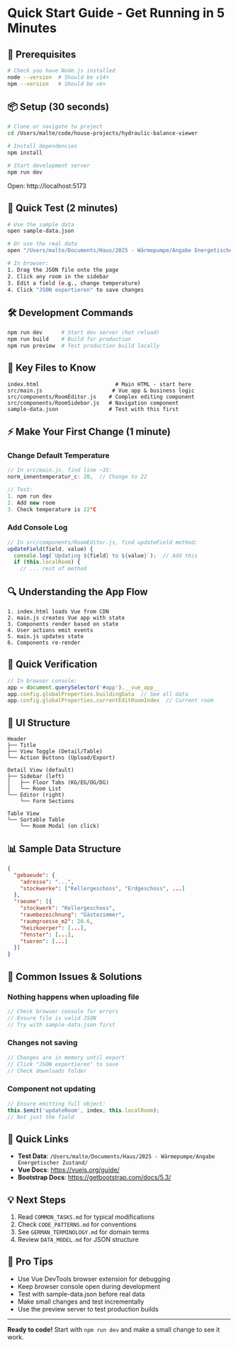 # Quick Start Guide - Get Running in 5 Minutes

## 🚀 Prerequisites
```bash
# Check you have Node.js installed
node --version  # Should be v14+
npm --version   # Should be v6+
```

## 📦 Setup (30 seconds)
```bash
# Clone or navigate to project
cd /Users/malte/code/house-projects/hydraulic-balance-viewer

# Install dependencies
npm install

# Start development server
npm run dev
```
Open: http://localhost:5173

## 🎯 Quick Test (2 minutes)
```bash
# Use the sample data
open sample-data.json

# Or use the real data
open "/Users/malte/Documents/Haus/2025 - Wärmepumpe/Angabe Energetischer Zustand/hydraulischer-abgleich-daten.json"

# In browser:
1. Drag the JSON file onto the page
2. Click any room in the sidebar
3. Edit a field (e.g., change temperature)
4. Click "JSON exportieren" to save changes
```

## 🛠 Development Commands
```bash
npm run dev      # Start dev server (hot reload)
npm run build    # Build for production
npm run preview  # Test production build locally
```

## 📁 Key Files to Know
```
index.html                        # Main HTML - start here
src/main.js                      # Vue app & business logic
src/components/RoomEditor.js    # Complex editing component
src/components/RoomSidebar.js   # Navigation component
sample-data.json                # Test with this first
```

## ⚡ Make Your First Change (1 minute)

### Change Default Temperature
```javascript
// In src/main.js, find line ~35:
norm_innentemperatur_c: 20,  // Change to 22

// Test:
1. npm run dev
2. Add new room
3. Check temperature is 22°C
```

### Add Console Log
```javascript
// In src/components/RoomEditor.js, find updateField method:
updateField(field, value) {
  console.log(`Updating ${field} to ${value}`);  // Add this
  if (this.localRoom) {
    // ... rest of method
```

## 🔍 Understanding the App Flow
```
1. index.html loads Vue from CDN
2. main.js creates Vue app with state
3. Components render based on state
4. User actions emit events
5. main.js updates state
6. Components re-render
```

## 🧪 Quick Verification
```javascript
// In browser console:
app = document.querySelector('#app').__vue_app__
app.config.globalProperties.buildingData  // See all data
app.config.globalProperties.currentEditRoomIndex  // Current room
```

## 🎨 UI Structure
```
Header
├── Title
├── View Toggle (Detail/Table)
└── Action Buttons (Upload/Export)

Detail View (default)
├── Sidebar (left)
│   ├── Floor Tabs (KG/EG/OG/DG)
│   └── Room List
└── Editor (right)
    └── Form Sections

Table View
└── Sortable Table
    └── Room Modal (on click)
```

## 📊 Sample Data Structure
```json
{
  "gebaeude": {
    "adresse": "...",
    "stockwerke": ["Kellergeschoss", "Erdgeschoss", ...]
  },
  "raeume": [{
    "stockwerk": "Kellergeschoss",
    "raumbezeichnung": "Gästezimmer",
    "raumgroesse_m2": 20.6,
    "heizkoerper": [...],
    "fenster": [...],
    "tueren": [...]
  }]
}
```

## 🐛 Common Issues & Solutions

### Nothing happens when uploading file
```javascript
// Check browser console for errors
// Ensure file is valid JSON
// Try with sample-data.json first
```

### Changes not saving
```javascript
// Changes are in memory until export
// Click "JSON exportieren" to save
// Check downloads folder
```

### Component not updating
```javascript
// Ensure emitting full object:
this.$emit('updateRoom', index, this.localRoom);
// Not just the field
```

## 🔗 Quick Links
- **Test Data**: `/Users/malte/Documents/Haus/2025 - Wärmepumpe/Angabe Energetischer Zustand/`
- **Vue Docs**: https://vuejs.org/guide/
- **Bootstrap Docs**: https://getbootstrap.com/docs/5.3/

## 💡 Next Steps
1. Read `COMMON_TASKS.md` for typical modifications
2. Check `CODE_PATTERNS.md` for conventions
3. See `GERMAN_TERMINOLOGY.md` for domain terms
4. Review `DATA_MODEL.md` for JSON structure

## 🎯 Pro Tips
- Use Vue DevTools browser extension for debugging
- Keep browser console open during development
- Test with sample-data.json before real data
- Make small changes and test incrementally
- Use the preview server to test production builds

---

**Ready to code!** Start with `npm run dev` and make a small change to see it work.
